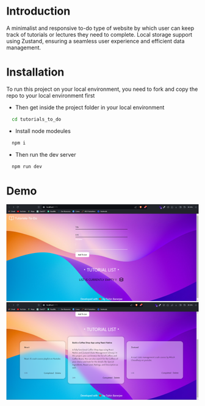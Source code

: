 # Introduction

A minimalist and responsive to-do type of website by which user can keep track of tutorials or lectures they need to complete. Local storage support using Zustand, ensuring a seamless user experience and efficient data management.
# Installation

To run this project on your local environment, you need to fork and copy the repo to your local environment first

- Then get inside the project folder in your local environment
```bash
  cd tutorials_to_do
```

- Install node modeules

```bash
  npm i
```
- Then run the dev server

```bash
  npm run dev
```
# Demo

![Screenshot](screenshot.png)
![Screenshot](screenshot1.png)

